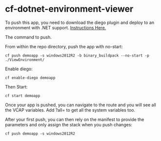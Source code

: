 # cf-dotnet-environment-viewer

To push this app, you need to download the diego plugin and deploy to
an environment with .NET support.
[Instructions Here.](https://github.com/cloudfoundry-incubator/diego-cli-plugin)

The command to push.

From within the repo directory, push the app with no-start:
```
cf push demoapp -s windows2012R2 -b binary_buildpack --no-start -p ./ViewEnvironment/
```

Enable diego:
```
cf enable-diego demoapp
```

Then Start:
```
cf start demoapp
```

Once your app is pushed, you can navigate to the route and you will
see all the VCAP variables.  Add ?all= to get all the system variables
too.

After your first push, you can then rely on the manifest to provide
the parameters and only assign the stack when you push changes:

```
cf push demoapp -s windows2012R2
```

